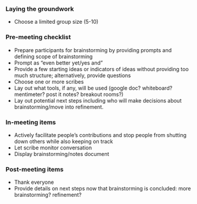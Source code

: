 ### Laying the groundwork


* Choose a limited group size (5-10)

### Pre-meeting checklist

* Prepare participants for brainstorming by providing prompts and defining scope of brainstorming
* Prompt as “even better yet/yes and”
* Provide a few starting ideas or indicators of ideas without providing too much structure; alternatively, provide questions
* Choose one or more scribes
* Lay out what tools, if any, will be used (google doc? whiteboard? mentimeter? post it notes? breakout rooms?)
* Lay out potential next steps including who will make decisions about brainstorming/move into refinement.

### In-meeting items

* Actively facilitate people’s contributions and stop people from shutting down others while also keeping on track
* Let scribe monitor conversation
* Display brainstorming/notes document

### Post-meeting items

* Thank everyone
* Provide details on next steps now that brainstorming is concluded: more brainstorming? refinement?
